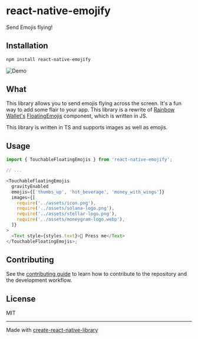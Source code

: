 # react-native-emojify

Send Emojis flying!

## Installation

```sh
npm install react-native-emojify
```

![Demo](https://github.com/JuanRdBO/react-native-emojify/assets/28183468/849f2cb8-2b28-4607-b7ce-28b598d11e5b)

## What

This library allows you to send emojis flying across the screen. It's a fun way to add some flair to your app. This library is a rewrite of [Rainbow Wallet's](rainbow.me) [FloatingEmojis](https://github.com/rainbow-me/rainbow) component, which is written in JS.

This library is written in TS and supports images as well as emojis.

## Usage

```ts
import { TouchableFloatingEmojis } from 'react-native-emojify';

// ...

<TouchableFloatingEmojis
  gravityEnabled
  emojis={['thumbs_up', 'hot_beverage', 'money_with_wings']}
  images={[
    require('../assets/icon.png'),
    require('../assets/solana-logo.png'),
    require('../assets/stellar-logo.png'),
    require('../assets/moneygram-logo.webp'),
  ]}
>
  <Text style={styles.text}>🦄 Press me</Text>
</TouchableFloatingEmojis>;
```

## Contributing

See the [contributing guide](CONTRIBUTING.md) to learn how to contribute to the repository and the development workflow.

## License

MIT

---

Made with [create-react-native-library](https://github.com/callstack/react-native-builder-bob)
